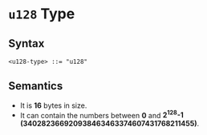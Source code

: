 # `u128` Type

## Syntax

```
<u128-type> ::= "u128"
```

## Semantics

- It is **16** bytes in size.
- It can contain the numbers between **0** and **2<sup>128</sup>-1 (340282366920938463463374607431768211455)**.
